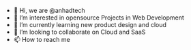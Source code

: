 - 👋 Hi, we are @anhadtech
- 👀 I’m interested in opensource Projects in Web Development
- 🌱 I’m currently learning new product design and cloud
- 💞️ I’m looking to collaborate on Cloud and SaaS
- 📫 How to reach me 

<!---
anhadtech/anhadtech is a ✨ special ✨ repository because its `README.md` (this file) appears on your GitHub profile.
You can click the Preview link to take a look at your changes.
--->

